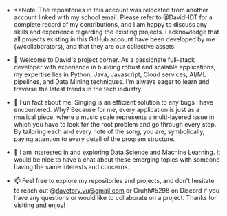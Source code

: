 - **Note: The repositories in this account was relocated from another account linked with my school email. Please refer to @DavidHDT for a complete record of my contributions, and I am happy to discuss any skills and experience regarding the existing projects. I acknowledge that all projects existing in this GitHub account have been developed by me (w/collaborators), and that they are our collective assets.

- 👋 Welcome to David's project corner. As a passionate full-stack developer with experience in building robust and scalable applications, my expertise lies in Python, Java, Javascript, Cloud services, AI/ML pipelines, and Data Mining techniques. I'm always eager to learn and traverse the latest trends in the tech industry.
- 👀 Fun fact about me: Singing is an efficient solution to any bugs I have encountered. Why? Because for me, every application is just as a musical piece, where a music scale represents a multi-layered issue in which you have to look for the root problem and go through every step. By tailoring each and every note of the song, you are, symbolically, paying attention to every detail of the program structure. 
- 🌱 I am interested in and exploring Data Science and Machine Learning. It would be nice to have a chat about these emerging topics with someone having the same interests and concerns. 
- 📫 Feel free to explore my repositories and projects, and don't hesitate to reach out @davetory.vu@gmail.com or Gruhh#5298 on Discord if you have any questions or would like to collaborate on a project. Thanks for visiting and enjoy!

<!---
Davetory/Davetory is a ✨ special ✨ repository because its `README.md` (this file) appears on your GitHub profile.
You can click the Preview link to take a look at your changes.
--->
